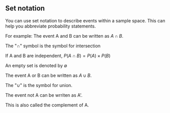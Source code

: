 ## Set notation

You can use set notation to describe events within a sample space. This can help you abbreviate probability statements. 

For example: The event A and B can be written as $A \cap B$. 

The "$\cap$" symbol is the symbol for intersection

If A and B are independent, $P(A \cap B) = P(A) \times P (B)$

An empty set is denoted by $\emptyset$

The event A or B can be written as $A \cup B$.

The "$\cup$" is the symbol for union.

The event not A can be wrriten as A'. 

This is also called the complement of A.